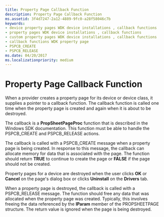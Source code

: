 ```yaml
---
title: Property Page Callback Function
description: Property Page Callback Function
ms.assetid: 3f4d7247-2a12-4889-9fc0-a28f58046c7b
keywords:
- device property pages WDK device installations , callback functions
- property pages WDK device installations , callback functions
- custom property pages WDK device installations , callback functions
- callback functions WDK property page
- PSPCB_CREATE
- PSPCB_RELEASE
ms.date: 04/20/2017
ms.localizationpriority: medium
---
```


# Property Page Callback Function





When a provider creates a property page for its device or device class, it supplies a pointer to a callback function. The callback function is called one time when the property page is created and again when it is about to be destroyed.

The callback is a **PropSheetPageProc** function that is described in the Windows SDK documentation. This function must be able to handle the PSPCB_CREATE and PSPCB_RELEASE actions.

The callback is called with a PSPCB_CREATE message when a property page is being created. In response to this message, the callback can allocate memory for data that is associated with the page. The function should return **TRUE** to continue to create the page or **FALSE** if the page should not be created.

Property pages for a device are destroyed when the user clicks **OK** or **Cancel** on the page's dialog box or clicks **Uninstall** on the **Drivers** tab.

When a property page is destroyed, the callback is called with a PSPCB_RELEASE message. The function should free any data that was allocated when the property page was created. Typically, this involves freeing the data referenced by the **lParam** member of the PROPSHEETPAGE structure. The return value is ignored when the page is being destroyed.

 

 





